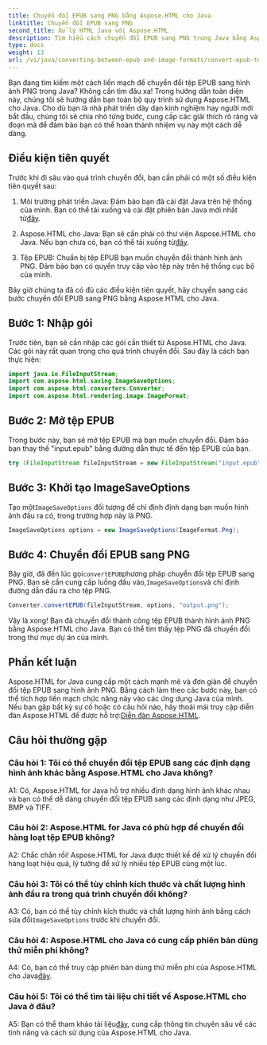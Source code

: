 ```yaml
---
title: Chuyển đổi EPUB sang PNG bằng Aspose.HTML cho Java
linktitle: Chuyển đổi EPUB sang PNG
second_title: Xử lý HTML Java với Aspose.HTML
description: Tìm hiểu cách chuyển đổi EPUB sang PNG trong Java bằng Aspose.HTML cho Java. Hướng dẫn từng bước để chuyển đổi liền mạch.
type: docs
weight: 13
url: /vi/java/converting-between-epub-and-image-formats/convert-epub-to-png/
---
```

Bạn đang tìm kiếm một cách liền mạch để chuyển đổi tệp EPUB sang hình ảnh PNG trong Java? Không cần tìm đâu xa! Trong hướng dẫn toàn diện này, chúng tôi sẽ hướng dẫn bạn toàn bộ quy trình sử dụng Aspose.HTML cho Java. Cho dù bạn là nhà phát triển dày dạn kinh nghiệm hay người mới bắt đầu, chúng tôi sẽ chia nhỏ từng bước, cung cấp các giải thích rõ ràng và đoạn mã để đảm bảo bạn có thể hoàn thành nhiệm vụ này một cách dễ dàng.

## Điều kiện tiên quyết

Trước khi đi sâu vào quá trình chuyển đổi, bạn cần phải có một số điều kiện tiên quyết sau:

1.  Môi trường phát triển Java: Đảm bảo bạn đã cài đặt Java trên hệ thống của mình. Bạn có thể tải xuống và cài đặt phiên bản Java mới nhất từ[đây](https://www.oracle.com/java/technologies/javase-downloads.html).

2. Aspose.HTML cho Java: Bạn sẽ cần phải có thư viện Aspose.HTML cho Java. Nếu bạn chưa có, bạn có thể tải xuống từ[đây](https://releases.aspose.com/html/java/).

3. Tệp EPUB: Chuẩn bị tệp EPUB bạn muốn chuyển đổi thành hình ảnh PNG. Đảm bảo bạn có quyền truy cập vào tệp này trên hệ thống cục bộ của mình.

Bây giờ chúng ta đã có đủ các điều kiện tiên quyết, hãy chuyển sang các bước chuyển đổi EPUB sang PNG bằng Aspose.HTML cho Java.

## Bước 1: Nhập gói

Trước tiên, bạn sẽ cần nhập các gói cần thiết từ Aspose.HTML cho Java. Các gói này rất quan trọng cho quá trình chuyển đổi. Sau đây là cách bạn thực hiện:

```java
import java.io.FileInputStream;
import com.aspose.html.saving.ImageSaveOptions;
import com.aspose.html.converters.Converter;
import com.aspose.html.rendering.image.ImageFormat;
```

## Bước 2: Mở tệp EPUB

Trong bước này, bạn sẽ mở tệp EPUB mà bạn muốn chuyển đổi. Đảm bảo bạn thay thế "input.epub" bằng đường dẫn thực tế đến tệp EPUB của bạn.

```java
try (FileInputStream fileInputStream = new FileInputStream("input.epub")) {
```

## Bước 3: Khởi tạo ImageSaveOptions

 Tạo một`ImageSaveOptions` đối tượng để chỉ định định dạng bạn muốn hình ảnh đầu ra có, trong trường hợp này là PNG.

```java
ImageSaveOptions options = new ImageSaveOptions(ImageFormat.Png);
```

## Bước 4: Chuyển đổi EPUB sang PNG

 Bây giờ, đã đến lúc gọi`convertEPUB`phương pháp chuyển đổi tệp EPUB sang PNG. Bạn sẽ cần cung cấp luồng đầu vào,`ImageSaveOptions`và chỉ định đường dẫn đầu ra cho tệp PNG.

```java
Converter.convertEPUB(fileInputStream, options, "output.png");
```

Vậy là xong! Bạn đã chuyển đổi thành công tệp EPUB thành hình ảnh PNG bằng Aspose.HTML cho Java. Bạn có thể tìm thấy tệp PNG đã chuyển đổi trong thư mục dự án của mình.

## Phần kết luận
 Aspose.HTML for Java cung cấp một cách mạnh mẽ và đơn giản để chuyển đổi tệp EPUB sang hình ảnh PNG. Bằng cách làm theo các bước này, bạn có thể tích hợp liền mạch chức năng này vào các ứng dụng Java của mình. Nếu bạn gặp bất kỳ sự cố hoặc có câu hỏi nào, hãy thoải mái truy cập diễn đàn Aspose.HTML để được hỗ trợ:[Diễn đàn Aspose.HTML](https://forum.aspose.com/).

## Câu hỏi thường gặp

### Câu hỏi 1: Tôi có thể chuyển đổi tệp EPUB sang các định dạng hình ảnh khác bằng Aspose.HTML cho Java không?

A1: Có, Aspose.HTML for Java hỗ trợ nhiều định dạng hình ảnh khác nhau và bạn có thể dễ dàng chuyển đổi tệp EPUB sang các định dạng như JPEG, BMP và TIFF.

### Câu hỏi 2: Aspose.HTML for Java có phù hợp để chuyển đổi hàng loạt tệp EPUB không?
   
A2: Chắc chắn rồi! Aspose.HTML for Java được thiết kế để xử lý chuyển đổi hàng loạt hiệu quả, lý tưởng để xử lý nhiều tệp EPUB cùng một lúc.

### Câu hỏi 3: Tôi có thể tùy chỉnh kích thước và chất lượng hình ảnh đầu ra trong quá trình chuyển đổi không?

 A3: Có, bạn có thể tùy chỉnh kích thước và chất lượng hình ảnh bằng cách sửa đổi`ImageSaveOptions` trước khi chuyển đổi. 

### Câu hỏi 4: Aspose.HTML cho Java có cung cấp phiên bản dùng thử miễn phí không?

 A4: Có, bạn có thể truy cập phiên bản dùng thử miễn phí của Aspose.HTML cho Java[đây](https://releases.aspose.com/).

### Câu hỏi 5: Tôi có thể tìm tài liệu chi tiết về Aspose.HTML cho Java ở đâu?

 A5: Bạn có thể tham khảo tài liệu[đây](https://reference.aspose.com/html/java/), cung cấp thông tin chuyên sâu về các tính năng và cách sử dụng của Aspose.HTML cho Java.